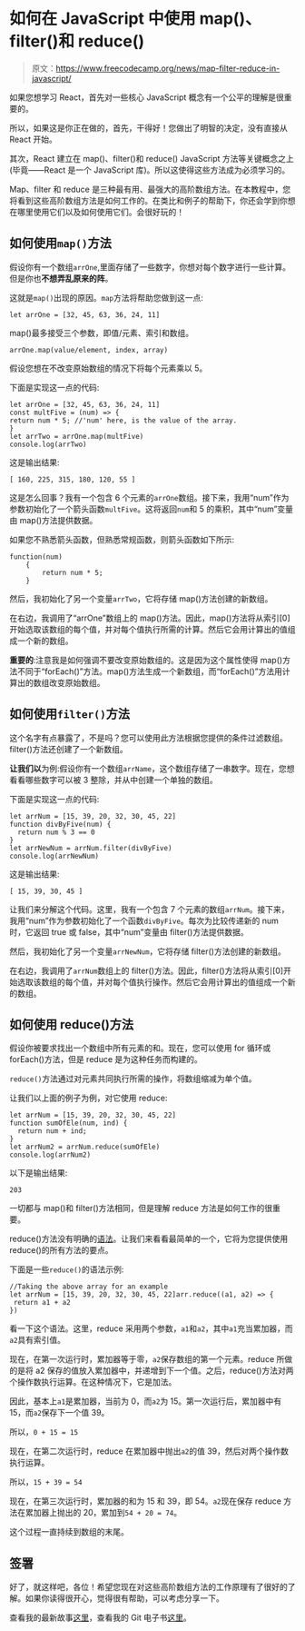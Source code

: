 # 如何在 JavaScript 中使用 map()、filter()和 reduce()

> 原文：<https://www.freecodecamp.org/news/map-filter-reduce-in-javascript/>

如果您想学习 React，首先对一些核心 JavaScript 概念有一个公平的理解是很重要的。

所以，如果这是你正在做的，首先，干得好！您做出了明智的决定，没有直接从 React 开始。

其次，React 建立在 map()、filter()和 reduce() JavaScript 方法等关键概念之上(毕竟——React 是一个 JavaScript 库)。所以这使得这些方法成为必须学习的。

Map、filter 和 reduce 是三种最有用、最强大的高阶数组方法。在本教程中，您将看到这些高阶数组方法是如何工作的。在类比和例子的帮助下，你还会学到你想在哪里使用它们以及如何使用它们。会很好玩的！

## 如何使用`map()`方法

假设你有一个数组`arrOne`,里面存储了一些数字，你想对每个数字进行一些计算。但是你也**不想弄乱原来的阵**。

这就是`map()`出现的原因。`map`方法将帮助您做到这一点:

```
let arrOne = [32, 45, 63, 36, 24, 11]
```

map()最多接受三个参数，即值/元素、索引和数组。

```
arrOne.map(value/element, index, array)
```

假设您想在不改变原始数组的情况下将每个元素乘以 5。

下面是实现这一点的代码:

```
let arrOne = [32, 45, 63, 36, 24, 11]
const multFive = (num) => {
return num * 5; //'num' here, is the value of the array.
}
let arrTwo = arrOne.map(multFive)
console.log(arrTwo)
```

这是输出结果:

```
[ 160, 225, 315, 180, 120, 55 ]
```

这是怎么回事？我有一个包含 6 个元素的`arrOne`数组。接下来，我用“num”作为参数初始化了一个箭头函数`multFive`。这将返回`num`和 5 的乘积，其中“num”变量由 map()方法提供数据。

如果您不熟悉箭头函数，但熟悉常规函数，则箭头函数如下所示:

```
function(num) 
	{  
    	return num * 5;
    }
```

然后，我初始化了另一个变量`arrTwo`，它将存储 map()方法创建的新数组。

在右边，我调用了“arrOne”数组上的 map()方法。因此，map()方法将从索引[0]开始选取该数组的每个值，并对每个值执行所需的计算。然后它会用计算出的值组成一个新的数组。

**重要的**:注意我是如何强调不要改变原始数组的。这是因为这个属性使得 map()方法不同于“forEach()”方法。map()方法生成一个新数组，而“forEach()”方法用计算出的数组改变原始数组。

## 如何使用`filter()`方法

这个名字有点暴露了，不是吗？您可以使用此方法根据您提供的条件过滤数组。filter()方法还创建了一个新数组。

**让我们以**为例:假设你有一个数组`arrName`，这个数组存储了一串数字。现在，您想看看哪些数字可以被 3 整除，并从中创建一个单独的数组。

下面是实现这一点的代码:

```
let arrNum = [15, 39, 20, 32, 30, 45, 22]
function divByFive(num) {
  return num % 3 == 0
}
let arrNewNum = arrNum.filter(divByFive)
console.log(arrNewNum)
```

这是输出结果:

```
[ 15, 39, 30, 45 ]
```

让我们来分解这个代码。这里，我有一个包含 7 个元素的数组`arrNum`。接下来，我用“num”作为参数初始化了一个函数`divByFive`。每次为比较传递新的 num 时，它返回 true 或 false，其中“num”变量由 filter()方法提供数据。

然后，我初始化了另一个变量`arrNewNum`，它将存储 filter()方法创建的新数组。

在右边，我调用了`arrNum`数组上的 filter()方法。因此，filter()方法将从索引[0]开始选取该数组的每个值，并对每个值执行操作。然后它会用计算出的值组成一个新的数组。

## 如何使用 reduce()方法

假设你被要求找出一个数组中所有元素的和。现在，您可以使用 for 循环或 forEach()方法，但是 reduce 是为这种任务而构建的。

`reduce()`方法通过对元素共同执行所需的操作，将数组缩减为单个值。

让我们以上面的例子为例，对它使用 reduce:

```
let arrNum = [15, 39, 20, 32, 30, 45, 22]
function sumOfEle(num, ind) {
  return num + ind;
}
let arrNum2 = arrNum.reduce(sumOfEle)
console.log(arrNum2)
```

以下是输出结果:

`203`

一切都与 map()和 filter()方法相同，但是理解 reduce 方法是如何工作的很重要。

reduce()方法没有明确的[语法](https://developer.mozilla.org/en-US/docs/Web/JavaScript/Reference/Global_Objects/Array/reduce#syntax)。让我们来看看最简单的一个，它将为您提供使用 reduce()的所有方法的要点。

下面是一些`reduce()`的语法示例:

```
//Taking the above array for an example
let arrNum = [15, 39, 20, 32, 30, 45, 22]arr.reduce((a1, a2) => { 
 return a1 + a2
})
```

看一下这个语法。这里，reduce 采用两个参数，`a1`和`a2`，其中`a1`充当累加器，而`a2`具有索引值。

现在，在第一次运行时，累加器等于零，`a2`保存数组的第一个元素。reduce 所做的是将 a2 保存的值放入累加器中，并递增到下一个值。之后，reduce()方法对两个操作数执行运算。在这种情况下，它是加法。

因此，基本上`a1`是累加器，当前为 0，而`a2`为 15。第一次运行后，累加器中有 15，而`a2`保存下一个值 39。

所以，`0 + 15 = 15`

现在，在第二次运行时，reduce 在累加器中抛出`a2`的值 39，然后对两个操作数执行运算。

所以，`15 + 39 = 54`

现在，在第三次运行时，累加器的和为 15 和 39，即 54。`a2`现在保存 reduce 方法在累加器上抛出的 20，累加到`54 + 20 = 74`。

这个过程一直持续到数组的末尾。

## 签署

好了，就这样吧，各位！希望您现在对这些高阶数组方法的工作原理有了很好的了解。如果你读得很开心，觉得很有帮助，可以考虑分享一下。

查看我的最新故事[这里](https://medium.com/geekculture/5-reasons-why-you-should-invest-in-a-vpn-90e95e9524fe)，查看我的 Git 电子书[这里](https://bhaveshrawat.gumroad.com/l/lets-git-it-beginners-guide-to-git-bash-commands)。